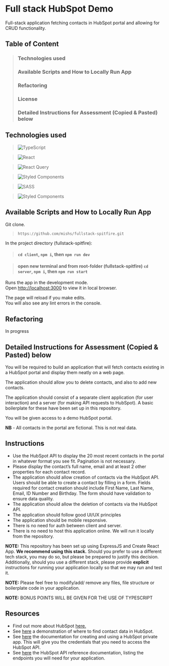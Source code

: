 # Full stack HubSpot Demo
Full-stack application fetching contacts in HubSpot portal and allowing for CRUD functionality.

## Table of Content
> ### Technologies used
> ### Available Scripts and How to Locally Run App
> ### Refactoring
> ### License
> ### Detailed Instructions for Assessment (Copied & Pasted) below
    
    
## Technologies used

> ![TypeScript](https://img.shields.io/badge/typescript-%23007ACC.svg?style=for-the-badge&logo=typescript&logoColor=white)

> ![React](https://img.shields.io/badge/react-%2320232a.svg?style=for-the-badge&logo=react&logoColor=%2361DAFB) 

> ![React Query](https://img.shields.io/badge/-React%20Query-FF4154?style=for-the-badge&logo=react%20query&logoColor=white)

> <img alt="Styled Components" src="https://shields.io/badge/Material-UI-3178C6?logo=Material-UI&logoColor=FFF&style=flat-square"/>

> <img alt="SASS" src="https://img.shields.io/badge/formik%20-hotpink.svg?&style=for-the-badge&logo=formik&logoColor=white"/>

> <img alt="Styled Components" src="https://img.shields.io/badge/styled--components-DB7093?style=for-the-badge&logo=styled-components&logoColor=white"/> 


## Available Scripts and How to Locally Run App

Git clone.
> ```https://github.com/mishs/fullstack-spitfire.git```


In the project directory (fullstack-spitfire):

>   #### `cd client`, `npm i`, then `npm run dev`

>   #### open new terminal and from root-folder (fullstack-spitfire) `cd server`, `npm i`, then `npm run start`

Runs the app in the development mode.\
Open [http://localhost:3000](http://localhost:3000) to view it in local browser.

The page will reload if you make edits.\
You will also see any lint errors in the console.


## Refactoring
In progress


## Detailed Instructions for Assessment (Copied & Pasted) below

You will be required to build an application that will fetch contacts existing in a HubSpot portal and display them neatly on a web page.

The application should allow you to delete contacts, and also to add new contacts.

The application should consist of a separate client application (for user interaction) and a server (for making API requests to HubSpot). A basic boilerplate for these have been set up in this repository.

You will be given access to a demo HubSpot portal.

**NB** - All contacts in the portal are fictional. This is not real data.

## Instructions

- Use the HubSpot API to display the 20 most recent contacts in the portal in whatever format you see fit. Pagination is not necessary.
- Please display the contact’s full name, email and at least 2 other properties for each contact record.
- The application should allow creation of contacts via the HubSpot API. Users should be able to create a contact by filling in a form. Fields required for contact creation should include First Name, Last Name, Email, ID Number and Birthday. The form should have validation to ensure data quality.
- The application should allow the deletion of contacts via the HubSpot API.
- The application should follow good UI/UX principles
- The application should be mobile responsive.
- There is no need for auth between client and server.
- There is no need to host this application online. We will run it locally from the repository.

**NOTE:** This repository has been set up using ExpressJS and Create React App. **We recommend using this stack.** Should you prefer to use a different tech stack, you may do so, but please be prepared to justify this decision. Additionally, should you use a different stack, please provide **explicit** instructions for running your application locally so that we may run and test it.

**NOTE:** Please feel free to modify/add/ remove any files, file structure or boilerplate code in your application.

**NOTE:** BONUS POINTS WILL BE GIVEN FOR THE USE OF TYPESCRIPT

## Resources

- Find out more about HubSpot [here.](https://www.hubspot.com/)
- See [here](https://share.vidyard.com/watch/j25JPpN8TitttgZiXy7Ynu?) a demonstration of where to find contact data in HubSpot.
- See [here](https://developers.hubspot.com/docs/api/private-apps) the documentation for creating and using a HubSpot private app. This will give you the credentials that you need to access the HubSpot API.
- See [here](https://developers.hubspot.com/docs/api/overview) the HubSpot API reference documentation, listing the endpoints you will need for your application.
